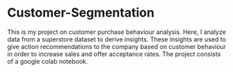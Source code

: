 # Customer-Segmentation
This is my project on customer purchase behaviour analysis. Here, I analyze data from a superstore dataset to derive insights. These insights are used to give action recommendations to the company based on customer behaviour in order to increase sales and offer acceptance rates. The project consists of a google colab notebook.
